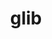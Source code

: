 ---
title: "glib"
layout: cache
categories: [package, develop-2023-11-05]
meta: {"versions": ["2.78.0"], "compilers": ["gcc@=11.1.0", "gcc@=11.4.0", "gcc@=7.5.0", "gcc@=9.4.0", "oneapi@=2023.2.0"], "oss": ["ubuntu18.04", "ubuntu20.04", "ubuntu22.04"], "platforms": ["linux"], "targets": ["neoverse_v1", "ppc64le", "x86_64_v3"], "stacks": ["data-vis-sdk", "e4s", "e4s-neoverse_v1", "e4s-oneapi", "e4s-power", "radiuss", "root", "tutorial"], "num_specs": 7, "num_specs_by_stack": {"root": 7, "radiuss": 1, "e4s-neoverse_v1": 1, "e4s-power": 1, "data-vis-sdk": 1, "e4s": 1, "e4s-oneapi": 1, "tutorial": 1}}
spec_details: [{"hash": "b44yblizpmh6gqcrcwm3ms5uoqqfitdw", "compiler": "gcc@=7.5.0", "versions": ["2.78.0"], "os": "ubuntu18.04", "platform": "linux", "target": "x86_64_v3", "variants": ["build_system=meson", "buildtype=release", "default_library=shared", "~libmount", "patches=2c25d7b", "~strip", "tracing=none"], "stacks": ["root", "radiuss"], "size": "-", "tarball": "https://binaries.spack.io/releases/develop-2023-11-05/build_cache/linux-ubuntu18.04-x86_64_v3/gcc-7.5.0/glib-2.78.0/linux-ubuntu18.04-x86_64_v3-gcc-7.5.0-glib-2.78.0-b44yblizpmh6gqcrcwm3ms5uoqqfitdw.spack"}, {"hash": "eweppnnq5b2er5duwjoewbooo7dyftw2", "compiler": "gcc@=11.4.0", "versions": ["2.78.0"], "os": "ubuntu20.04", "platform": "linux", "target": "neoverse_v1", "variants": ["build_system=meson", "buildtype=release", "default_library=shared", "~libmount", "patches=2c25d7b", "~strip", "tracing=none"], "stacks": ["root", "e4s-neoverse_v1"], "size": "-", "tarball": "https://binaries.spack.io/releases/develop-2023-11-05/build_cache/linux-ubuntu20.04-neoverse_v1/gcc-11.4.0/glib-2.78.0/linux-ubuntu20.04-neoverse_v1-gcc-11.4.0-glib-2.78.0-eweppnnq5b2er5duwjoewbooo7dyftw2.spack"}, {"hash": "h2nxevep6sc2jdn4xgmoix4keltdqxvs", "compiler": "gcc@=9.4.0", "versions": ["2.78.0"], "os": "ubuntu20.04", "platform": "linux", "target": "ppc64le", "variants": ["build_system=meson", "buildtype=release", "default_library=shared", "~libmount", "patches=2c25d7b", "~strip", "tracing=none"], "stacks": ["root", "e4s-power"], "size": "-", "tarball": "https://binaries.spack.io/releases/develop-2023-11-05/build_cache/linux-ubuntu20.04-ppc64le/gcc-9.4.0/glib-2.78.0/linux-ubuntu20.04-ppc64le-gcc-9.4.0-glib-2.78.0-h2nxevep6sc2jdn4xgmoix4keltdqxvs.spack"}, {"hash": "lfcy3erllvumtgaa6bsrstnrexigcmhj", "compiler": "gcc@=11.1.0", "versions": ["2.78.0"], "os": "ubuntu20.04", "platform": "linux", "target": "x86_64_v3", "variants": ["build_system=meson", "buildtype=release", "default_library=shared", "~libmount", "patches=2c25d7b", "~strip", "tracing=none"], "stacks": ["data-vis-sdk", "root"], "size": "-", "tarball": "https://binaries.spack.io/releases/develop-2023-11-05/build_cache/linux-ubuntu20.04-x86_64_v3/gcc-11.1.0/glib-2.78.0/linux-ubuntu20.04-x86_64_v3-gcc-11.1.0-glib-2.78.0-lfcy3erllvumtgaa6bsrstnrexigcmhj.spack"}, {"hash": "dripahrq6jiulkberih3zulhkioq6unp", "compiler": "gcc@=11.4.0", "versions": ["2.78.0"], "os": "ubuntu20.04", "platform": "linux", "target": "x86_64_v3", "variants": ["build_system=meson", "buildtype=release", "default_library=shared", "~libmount", "patches=2c25d7b", "~strip", "tracing=none"], "stacks": ["e4s", "root"], "size": "-", "tarball": "https://binaries.spack.io/releases/develop-2023-11-05/build_cache/linux-ubuntu20.04-x86_64_v3/gcc-11.4.0/glib-2.78.0/linux-ubuntu20.04-x86_64_v3-gcc-11.4.0-glib-2.78.0-dripahrq6jiulkberih3zulhkioq6unp.spack"}, {"hash": "cgfhv74neg4l24h3fmakxdxtt5xrlpub", "compiler": "oneapi@=2023.2.0", "versions": ["2.78.0"], "os": "ubuntu20.04", "platform": "linux", "target": "x86_64_v3", "variants": ["build_system=meson", "buildtype=release", "default_library=shared", "~libmount", "patches=2c25d7b", "~strip", "tracing=none"], "stacks": ["root", "e4s-oneapi"], "size": "-", "tarball": "https://binaries.spack.io/releases/develop-2023-11-05/build_cache/linux-ubuntu20.04-x86_64_v3/oneapi-2023.2.0/glib-2.78.0/linux-ubuntu20.04-x86_64_v3-oneapi-2023.2.0-glib-2.78.0-cgfhv74neg4l24h3fmakxdxtt5xrlpub.spack"}, {"hash": "iebre2xl7gj3yzryuaegzblqb7imy3zb", "compiler": "gcc@=11.4.0", "versions": ["2.78.0"], "os": "ubuntu22.04", "platform": "linux", "target": "x86_64_v3", "variants": ["build_system=meson", "buildtype=release", "default_library=shared", "~libmount", "patches=2c25d7b", "~strip", "tracing=none"], "stacks": ["root", "tutorial"], "size": "-", "tarball": "https://binaries.spack.io/releases/develop-2023-11-05/build_cache/linux-ubuntu22.04-x86_64_v3/gcc-11.4.0/glib-2.78.0/linux-ubuntu22.04-x86_64_v3-gcc-11.4.0-glib-2.78.0-iebre2xl7gj3yzryuaegzblqb7imy3zb.spack"}]
---